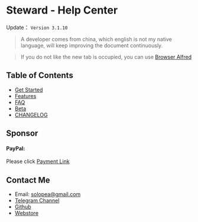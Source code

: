Steward - Help Center
=======

Update： `Version 3.1.10`

> A developer comes from china, which english is not my native language, will keep improving the document continuously.

> If you do not like the new tab is occupied, you can use [Browser Alfred](https://chrome.google.com/webstore/detail/jglmompgeddkbcdamdknmebaimldkkbl)

Table of Contents
---

- [Get Started](guide.md)
- [Features](features.md)
- [FAQ](FAQ.md)
- [Beta](Beta.md)
- [CHANGELOG](CHANGELOG.md)

Sponsor
---
<div>
    <h4>PayPal:</h4> Please click <a href="https://paypal.me/tomasy/5" target="_blank">Payment Link</a>
</div>

## Contact Me
* Email: solopea@gmail.com
* [Telegram Channel](https://t.me/chromesteward)
* [Github](https://github.com/solobat/Steward/issues/new)
* [Webstore](https://chrome.google.com/webstore/detail/dnkhdiodfglfckibnfcjbgddcgjgkacd/support)
